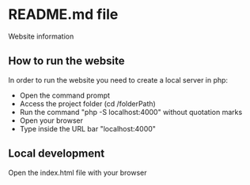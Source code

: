 # README.md file

Website information

## How to run the website

In order to run the website you need to create a local server in php:
* Open the command prompt
* Access the project folder (cd /folderPath)
* Run the command "php -S localhost:4000" without quotation marks
* Open your browser
* Type inside the URL bar "localhost:4000"

## Local development

Open the index.html file with your browser